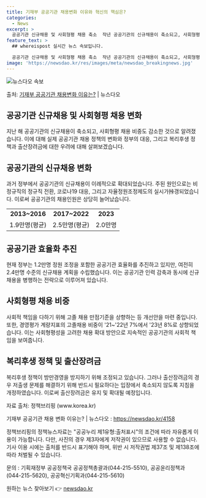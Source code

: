 ```yaml
---
title: 기재부 공공기관 채용변화 이유와 혁신의 핵심은?
categories:
  - News
excerpt: >
  공공기관 신규채용 및 사회형평 채용 축소  작년 공공기관의 신규채용이 축소되고, 사회형평 채용 비중도 줄어들…
feature_text: >
  ## whereispost 실시간 뉴스 속보입니다.

  공공기관 신규채용 및 사회형평 채용 축소  작년 공공기관의 신규채용이 축소되고, 사회형평 채용 비중도 줄어들…
image: 'https://newsdao.kr/res/images/meta/newsdao_breakingnews.jpg'
---
```


![뉴스다오 속보](https://newsdao.kr/res/images/meta/newsdao_breakingnews.jpg)

<p>출처: <a href="https://newsdao.kr/4158" rel="dofollow">기재부 공공기관 채용변화 이유는?</a> | 뉴스다오</p>

<h2 data-ke-size="size26">공공기관 신규채용 및 사회형평 채용 변화</h2>
<p data-ke-size="size16">지난 해 공공기관의 신규채용이 축소되고, 사회형평 채용 비중도 감소한 것으로 알려졌습니다. 이에 대해 실제 공공기관 채용 정책의 변화와 정부의 대응, 그리고 복리후생 정책과 출산장려금에 대한 우려에 대해 살펴보겠습니다.</p>

<h2 data-ke-size="size26">공공기관의 신규채용 변화</h2>
<p data-ke-size="size16">과거 정부에서 공공기관의 신규채용이 이례적으로 확대되었습니다. 주된 원인으로는 비정규직의 정규직 전환, 코로나19 대응, 그리고 자율정원조정제도의 실시가挊갱되었습니다. 이로써 공공기관의 채용인원은 상당히 늘어났습니다.</p>
<table>
	<tr>
		<td style="text-align: center; height: 17px;"><b>2013~2016</b></td>
		<td style="text-align: center; height: 17px;"><b>2017~2022</b></td>
		<td style="text-align: center; height: 17px;"><b>2023</b></td>
	</tr>
	<tr>
		<td style="text-align: center; height: 17px;">1.9만명(평균)</td>
		<td style="text-align: center; height: 17px;">2.5만명(평균)</td>
		<td style="text-align: center; height: 17px;">2.0만명</td>
	</tr>
</table>

<h2 data-ke-size="size26">공공기관 효율화 추진</h2>
<p data-ke-size="size16">현재 정부는 1.2만명 정원 조정을 포함한 공공기관 효율화를 추진하고 있지만, 여전히 2.4만명 수준의 신규채용 계획을 수립했습니다. 이는 공공기관 인력 감축과 동시에 신규채용을 병행하는 전략으로 이루어져 있습니다.</p>
 
<h2 data-ke-size="size26">사회형평 채용 비중</h2>
<p data-ke-size="size16">사회적 책임을 다하기 위해 고졸 채용 만점기준을 상향하는 등 개선안을 마련 중입니다. 또한, 경영평가 계량지표의 고졸채용 비중이 '21~'22년 7%에서 '23년 8%로 상향되었습니다. 이는 사회형평성을 고려한 채용 확대 방안으로 지속적인 공공기관의 사회적 책임을 보여줍니다.</p>

<h2 data-ke-size="size26">복리후생 정책 및 출산장려금</h2>
<p data-ke-size="size16">복리후생 정책이 방만경영을 방지하기 위해 조정되고 있습니다. 그러나 출산장려금의 경우 저출생 문제를 해결하기 위해 반드시 필요하다는 입장에서 축소되지 않도록 지침을 개정하였습니다. 이로써 출산장려금은 유지 및 확대될 예정입니다.</p>

<p data-ke-size="size16">자료 출처: 정책브리핑 (www.korea.kr)</p>
<p data-ke-size="size16">기재부 공공기관 채용 변화 이유는? | 뉴스다오 : <a href="https://newsdao.kr/4158">https://newsdao.kr/4158</a></p>
<p data-ke-size="size16">정책브리핑의 정책뉴스자료는 "공공누리 제1유형:출처표시"의 조건에 따라 자유롭게 이용이 가능합니다. 다만, 사진의 경우 제3자에게 저작권이 있으므로 사용할 수 없습니다. 기사 이용 시에는 출처를 반드시 표기해야 하며, 위반 시 저작권법 제37조 및 제138조에 따라 처벌될 수 있습니다.</p>
<p data-ke-size="size16">문의 : 기획재정부 공공정책국 공공정책총괄과(044-215-5510), 공공윤리정책과(044-215-5620), 공공혁신기획과(044-215-5610)</p> 

원하는 뉴스 찾아보기 👉 <a href="https://newsdao.kr" rel="dofollow">newsdao.kr</a>


